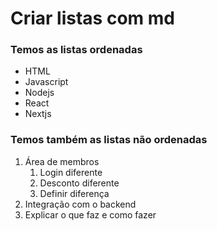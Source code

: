 # Criar listas com md

### Temos as listas ordenadas <ol>

* HTML
* Javascript 
* Nodejs
* React
* Nextjs

### Temos também as listas não ordenadas <ul>

1. Área de membros
    1. Login diferente
    2. Desconto diferente
     1. Definir diferença
2. Integração com o backend
3. Explicar o que faz e como fazer